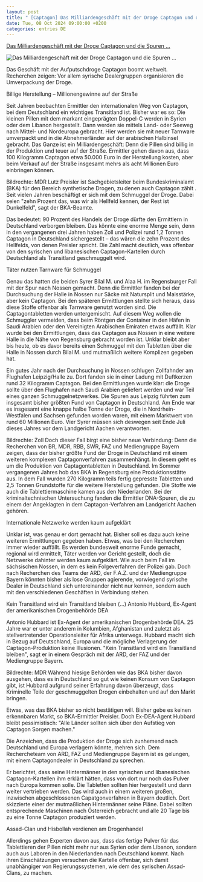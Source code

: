 ```yaml
---
layout: post
title: " [Captagon] Das Milliardengeschäft mit der Droge Captagon und die Spuren ..."
date: Tue, 08 Oct 2024 09:00:00 +0200
categories: entries DE
---
```

[Das Milliardengeschäft mit der Droge Captagon und die Spuren ...](https://www.mdr.de/nachrichten/deutschland/politik/geschaeft-aufputsch-droge-captagon-100.html)

![Das Milliardengeschäft mit der Droge Captagon und die Spuren ...](https://cdn.mdr.de/nachrichten/deutschland/politik/capaton-102_v-variantBig16x9_wm-true_zc-ecbbafc6.jpg?version=59185)

Das Geschäft mit der Aufputschdroge Captagon boomt weltweit. Recherchen zeigen: Vor allem syrische Dealergruppen organisieren die Umverpackung der Droge.

Billige Herstellung – Millionengewinne auf der Straße

Seit Jahren beobachten Ermittler den internationalen Weg von Captagon, bei dem Deutschland ein wichtiges Transitland ist. Bisher war es so: Die kleinen Pillen mit dem markant eingeprägten Doppel-C werden in Syrien oder dem Libanon hergestellt. Dann werden sie mittels Land- oder Seeweg nach Mittel- und Nordeuropa gebracht. Hier werden sie mit neuer Tarnware umverpackt und in die Abnehmerländer auf der arabischen Halbinsel gebracht. Das Ganze ist ein Milliardengeschäft: Denn die Pillen sind billig in der Produktion und teuer auf der Straße. Ermittler gehen davon aus, dass 100 Kilogramm Captagon etwa 50.000 Euro in der Herstellung kosten, aber beim Verkauf auf der Straße insgesamt mehrs als acht Millionen Euro einbringen können.

Bildrechte: MDR Lutz Preisler ist Sachgebietsleiter beim Bundeskriminalamt (BKA) für den Bereich synthetische Drogen, zu denen auch Captagon zählt . Seit vielen Jahren beschäftigt er sich mit dem Schmuggel der Droge. Dabei seien "zehn Prozent das, was wir als Hellfeld kennen, der Rest ist Dunkelfeld", sagt der BKA-Beamte.



Das bedeutet: 90 Prozent des Handels der Droge dürfte den Ermittlern in Deutschland verborgen bleiben. Das könnte eine enorme Menge sein, denn in den vergangenen drei Jahren haben Zoll und Polizei rund 1,2 Tonnen Captagon in Deutschland sichergestellt – das wären die zehn Prozent des Hellfelds, von denen Preisler spricht. Die Zahl macht deutlich, was offenbar von den syrischen und libanesischen Captagon-Kartellen durch Deutschland als Transitland geschmuggelt wird.

Täter nutzen Tarnware für Schmuggel

Genau das hatten die beiden Syrer Bilal M. und Alaa H. im Regensburger Fall mit der Spur nach Nossen gemacht. Denn die Ermittler fanden bei der Durchsuchung der Halle in Nossen nur Säcke mit Natursplit und Maisstärke, aber kein Captagon. Bei den späteren Ermittlungen stellte sich heraus, dass diese Stoffe offenbar als Tarnware genutzt worden sind. Die Captagontabletten werden untergemischt. Auf diesem Weg wollen die Schmuggler vermeiden, dass beim Röntgen der Container in den Häfen in Saudi Arabien oder den Vereinigten Arabischen Emiraten etwas auffällt. Klar wurde bei den Ermittlungen, dass das Captagon aus Nossen in eine weitere Halle in die Nähe von Regensburg gebracht worden ist. Unklar bleibt aber bis heute, ob es davor bereits einen Schmuggel mit den Tabletten über die Halle in Nossen durch Bilal M. und mutmaßlich weitere Komplizen gegeben hat.

Ein gutes Jahr nach der Durchsuchung in Nossen schlugen Zollfahnder am Flughafen Leipzig/Halle zu. Dort fanden sie in einer Ladung mit Duftkerzen rund 32 Kilogramm Captagon. Bei den Ermittlungen wurde klar: die Droge sollte über den Flughafen nach Saudi Arabien geliefert werden und war Teil eines ganzen Schmuggelnetzwerkes. Die Spuren aus Leipzig führten zum insgesamt bisher größten Fund von Captagon in Deutschland. Am Ende war es insgesamt eine knappe halbe Tonne der Droge, die in Nordrhein-Westfalen und Sachsen gefunden worden waren, mit einem Marktwert von rund 60 Millionen Euro. Vier Syrer müssen sich deswegen seit Ende Juli dieses Jahres vor dem Landgericht Aachen verantworten.

Bildrechte: Zoll Doch dieser Fall birgt eine bisher neue Verbindung: Denn die Recherchen von BR, MDR, RBB, SWR, FAZ und Mediengruppe Bayern zeigen, dass der bisher größte Fund der Droge in Deutschland mit einem weiteren komplexen Captagonverfahren zusammenhängt. In diesem geht es um die Produktion von Captagontabletten in Deutschland. Im Sommer vergangenen Jahres hob das BKA in Regensburg eine Produktionsstätte aus. In dem Fall wurden 270 Kilogramm teils fertig gepresste Tabletten und 2,5 Tonnen Grundstoffe für die weitere Herstellung gefunden. Die Stoffe wie auch die Tablettiermaschine kamen aus den Niederlanden. Bei der kriminaltechnischen Untersuchung fanden die Ermittler DNA-Spuren, die zu einem der Angeklagten in dem Captagon-Verfahren am Landgericht Aachen gehören.

Internationale Netzwerke werden kaum aufgeklärt

Unklar ist, was genau er dort gemacht hat. Bisher soll es dazu auch keine weiteren Ermittlungen gegeben haben. Etwas, was bei den Recherchen immer wieder auffällt. Es werden bundesweit enorme Funde gemacht, regional wird ermittelt, Täter werden vor Gericht gestellt, doch die Netzwerke dahinter werden kaum aufgeklärt. Wie auch beim Fall im sächsischen Nossen, in dem es kein Folgeverfahren der Polizei gab. Doch nach Recherchen des Teams der ARD, der F.A.Z. und der Mediengruppe Bayern könnten bisher als lose Gruppen agierende, vorwiegend syrische Dealer in Deutschland sich untereinander nicht nur kennen, sondern auch mit den verschiedenen Geschäften in Verbindung stehen.

Kein Transitland wird ein Transitland bleiben (...) Antonio Hubbard, Ex-Agent der amerikanischen Drogenbehörde DEA

Antonio Hubbard ist Ex-Agent der amerikanischen Drogenbehörde DEA. 25 Jahre war er unter anderem in Kolumbien, Afghanistan und zuletzt als stellvertretender Operationsleiter für Afrika unterwegs. Hubbard macht sich in Bezug auf Deutschland, Europa und die mögliche Verlagerung der Captagon-Produktion keine Illusionen. "Kein Transitland wird ein Transitland bleiben", sagt er in einem Gespräch mit der ARD, der FAZ und der Mediengruppe Bayern.

Bildrechte: MDR Während hiesige Behörden wie das BKA bisher davon ausgehen, dass es in Deutschland so gut wie keinen Konsum von Captagon gibt, ist Hubbard aufgrund seiner Erfahrung davon überzeugt, dass Kriminelle Teile der geschmuggelten Drogen einbehalten und auf den Markt bringen.



Etwas, was das BKA bisher so nicht bestätigen will. Bisher gebe es keinen erkennbaren Markt, so BKA-Ermittler Preisler. Doch Ex-DEA-Agent Hubbard bleibt pessimistisch: "Alle Länder sollten sich über den Aufstieg von Captagon Sorgen machen."

Die Anzeichen, dass die Produktion der Droge sich zunhemend nach Deutschland und Europa verlagern könnte, mehren sich. Dem Rechercheteam von ARD, FAZ und Mediengruppe Bayern ist es gelungen, mit einem Captagondealer in Deutschland zu sprechen.

Er berichtet, dass seine Hintermänner in den syrischen und libanesischen Captagon-Kartellen ihm erklärt hätten, dass von dort nur noch das Pulver nach Europa kommen solle. Die Tabletten sollten hier hergestellt und dann weiter vertrieben werden. Das wird auch in einem weiteren großen, inzwischen abgeschlossenen Capatgonverfahren in Bayern deutlich. Dort skizzierte einer der mutmaßlichen Hintermänner seine Pläne. Dabei sollten entsprechende Maschinen nach Österreich gebracht und alle 20 Tage bis zu eine Tonne Captagon produziert werden.

Assad-Clan und Hisbollah verdienen am Drogenhandel

Allerdings gehen Experten davon aus, dass das fertige Pulver für das Tablettieren der Pillen nicht mehr nur aus Syrien oder dem Libanon, sondern auch aus Laboren in den Niederlanden nach Deutschland kommt. Nach ihren Einschätzungen versuchen die Kartelle offenbar, sich damit unabhängiger von Regierungssystemen, wie dem des syrischen Assad-Clans, zu machen.

